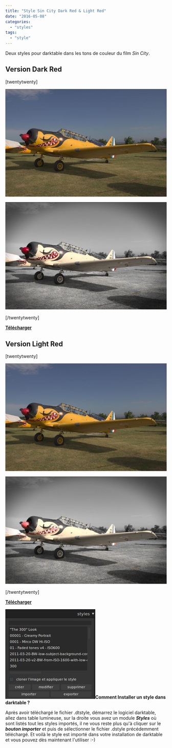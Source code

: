 ```yaml
---
title: "Style Sin City Dark Red & Light Red"
date: "2016-05-08"
categories: 
  - "styles"
tags: 
  - "style"
---
```


Deux styles pour darktable dans les tons de couleur du film _Sin City_.

## Version Dark Red

\[twentytwenty\]

![](images/original.jpeg)

![](images/Sin_City_Dark_Red.jpeg)

\[/twentytwenty\]

 

**[Télécharger](/download/Styles/Sin%20City%20Dark%20Red.dtstyle)**

## Version Light Red

\[twentytwenty\]

![](images/original.jpeg)

![](images/Sin_City_Light_Red.jpeg)

\[/twentytwenty\]

 

**[Télécharger](/download/Styles/Sin%20City%20Light%20Red.dtstyle)**

**![installation-style](images/installation-style.jpeg)Comment Installer un style dans darktable ?**

Après avoir téléchargé le fichier .dtstyle, démarrez le logiciel darktable, allez dans table lumineuse, sur la droite vous avez un module **_Styles_** où sont listés tout les styles importés, il ne vous reste plus qu'à cliquer sur le _**bouton importer**_ et puis de sélectionner le fichier .dstyle précédemment téléchargé. Et voilà le style est importé dans votre installation de darktable et vous pouvez dès maintenant l'utiliser :-)
